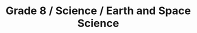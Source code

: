 ---
title: "Grade 8 / Science / Earth and Space Science"
subject: "science"
grade: "8"
area: "ess"
next_steps:
  - instructions: "With your student, drop objects from various heights. Talk about gravity as attraction of matter toward a large object. Discuss how gravity causes formation and movement of solar systems, stars, planets, and moons. Search “gravity in the solar system” online to inform your discussion."
  - instructions: "With your student, find a rock wall where different layers are visible. Discuss which layers are older and look for evidence of water and life within the rocks. Sketch the wall and record data. Then, search “relative ages of rocks” and “rock cycle and water erosion”  online and compare the information to your sketch."
  - instructions: "With your student, find a stream or pond. Record observations of living and nonliving parts of the ecosystem. Discuss how matter moves between organisms and the environment, and how water changed the land over time. Then, search “nutrient cycling” and “rock cycle and water erosion” online to further the discussion."
---